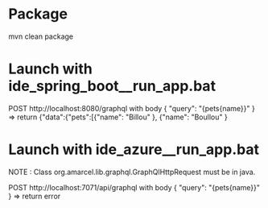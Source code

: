 Package
=======
mvn clean package

Launch with ide_spring_boot__run_app.bat
========================================

POST http://localhost:8080/graphql with body { "query": "{pets{name}}" }
=> return {"data":{"pets":[{"name": "Billou" }, {"name": "Boullou" }


Launch with ide_azure__run_app.bat
==================================

NOTE : Class org.amarcel.lib.graphql.GraphQlHttpRequest must be in java.

POST http://localhost:7071/api/graphql with body { "query": "{pets{name}}" }
=> return error
